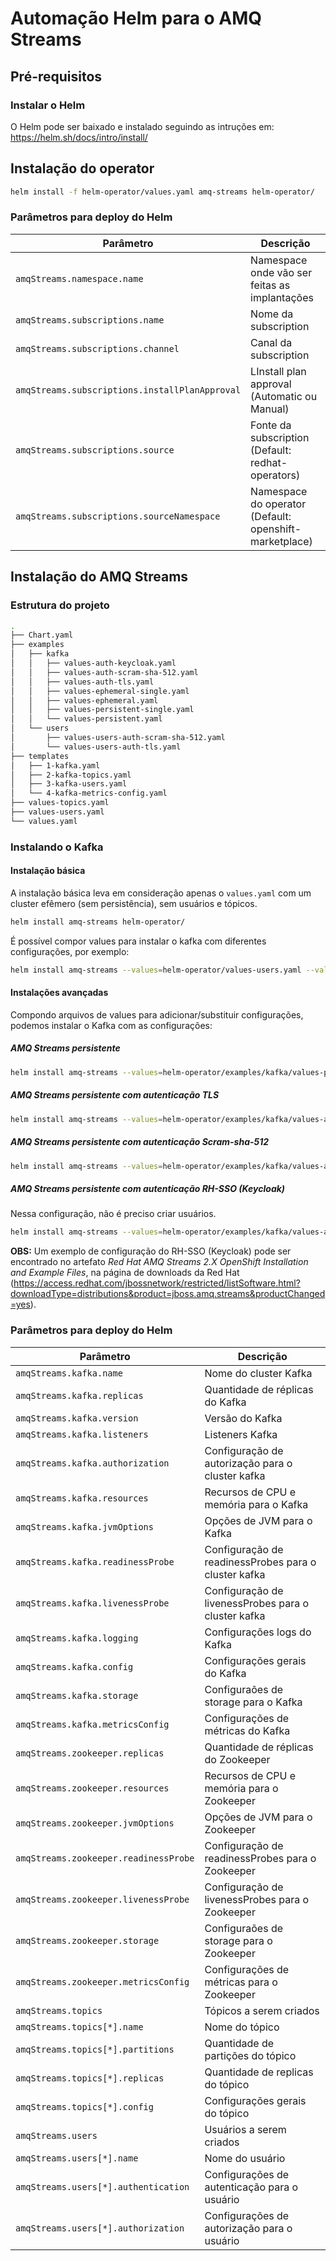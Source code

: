 # Automação Helm para o AMQ Streams

## Pré-requisitos

### Instalar o Helm

O Helm pode ser baixado e instalado seguindo as intruções em: https://helm.sh/docs/intro/install/

## Instalação do operator

```bash
helm install -f helm-operator/values.yaml amq-streams helm-operator/
```

### Parâmetros para deploy do Helm

Parâmetro                                      | Descrição
------------------------------                 | -------------------------
`amqStreams.namespace.name`                    | Namespace onde vão ser feitas as implantações
`amqStreams.subscriptions.name`                | Nome da subscription
`amqStreams.subscriptions.channel`             | Canal da subscription
`amqStreams.subscriptions.installPlanApproval` | LInstall plan approval (Automatic ou Manual)
`amqStreams.subscriptions.source`              | Fonte da subscription (Default: redhat-operators)
`amqStreams.subscriptions.sourceNamespace`     | Namespace do operator (Default: openshift-marketplace)

## Instalação do AMQ Streams


### Estrutura do projeto

```bash
.
├── Chart.yaml
├── examples
│   ├── kafka
│   │   ├── values-auth-keycloak.yaml
│   │   ├── values-auth-scram-sha-512.yaml
│   │   ├── values-auth-tls.yaml
│   │   ├── values-ephemeral-single.yaml
│   │   ├── values-ephemeral.yaml
│   │   ├── values-persistent-single.yaml
│   │   └── values-persistent.yaml
│   └── users
│       ├── values-users-auth-scram-sha-512.yaml
│       └── values-users-auth-tls.yaml
├── templates
│   ├── 1-kafka.yaml
│   ├── 2-kafka-topics.yaml
│   ├── 3-kafka-users.yaml
│   └── 4-kafka-metrics-config.yaml
├── values-topics.yaml
├── values-users.yaml
└── values.yaml
```

### Instalando o Kafka


#### Instalação básica

A instalação básica leva em consideração apenas o `values.yaml` com um cluster efêmero (sem persistência), sem usuários e tópicos.

```bash
helm install amq-streams helm-operator/
```

É possível compor values para instalar o kafka com diferentes configurações, por exemplo:

```bash
helm install amq-streams --values=helm-operator/values-users.yaml --values=helm-operator/values-topics.yaml helm-operator/
```

#### Instalações avançadas

Compondo arquivos de values para adicionar/substituir configurações, podemos instalar o Kafka com as configurações:

##### AMQ Streams persistente

```bash
helm install amq-streams --values=helm-operator/examples/kafka/values-persistent.yaml --values=helm-operator/values-users.yaml --values=helm-operator/values-topics.yaml helm-operator/
```

##### AMQ Streams persistente com autenticação TLS

```bash
helm install amq-streams --values=helm-operator/examples/kafka/values-auth-tls.yaml --values=helm-operator/examples/values-users-auth-tls.yaml --values=helm-operator/values-topics.yaml helm-operator/
```

##### AMQ Streams persistente com autenticação Scram-sha-512

```bash
helm install amq-streams --values=helm-operator/examples/kafka/values-auth-scram-sha-512.yaml --values=helm-operator/examples/values-users-auth-scram-sha-512.yaml --values=helm-operator/values-topics.yaml helm-operator/
```

##### AMQ Streams persistente com autenticação RH-SSO (Keycloak)

Nessa configuração, não é preciso criar usuários.

```bash
helm install amq-streams --values=helm-operator/examples/kafka/values-auth-keycloak.yaml --values=helm-operator/values-topics.yaml helm-operator/
```

**OBS:** Um exemplo de configuração do RH-SSO (Keycloak) pode ser encontrado no artefato *Red Hat AMQ Streams 2.X OpenShift Installation and Example Files*, na página de downloads da Red Hat (https://access.redhat.com/jbossnetwork/restricted/listSoftware.html?downloadType=distributions&product=jboss.amq.streams&productChanged=yes).

### Parâmetros para deploy do Helm

Parâmetro                             | Descrição
------------------------------        | --------------------------------------------
`amqStreams.kafka.name`               | Nome do cluster Kafka
`amqStreams.kafka.replicas`           | Quantidade de réplicas do Kafka
`amqStreams.kafka.version`            | Versão do Kafka
`amqStreams.kafka.listeners`          | Listeners Kafka
`amqStreams.kafka.authorization`      | Configuração de autorização para o cluster kafka 
`amqStreams.kafka.resources`          | Recursos de CPU e memória para o Kafka
`amqStreams.kafka.jvmOptions`         | Opções de JVM para o Kafka
`amqStreams.kafka.readinessProbe`     | Configuração de readinessProbes para o cluster kafka 
`amqStreams.kafka.livenessProbe`      | Configuração de livenessProbes para o cluster kafka 
`amqStreams.kafka.logging`            | Configurações logs do Kafka
`amqStreams.kafka.config`             | Configurações gerais do Kafka
`amqStreams.kafka.storage`            | Configuraões de storage para o Kafka
`amqStreams.kafka.metricsConfig`      | Configurações de métricas do Kafka
`amqStreams.zookeeper.replicas`       | Quantidade de réplicas do Zookeeper
`amqStreams.zookeeper.resources`      | Recursos de CPU e memória para o Zookeeper
`amqStreams.zookeeper.jvmOptions`     | Opções de JVM para o Zookeeper
`amqStreams.zookeeper.readinessProbe` | Configuração de readinessProbes para o Zookeeper
`amqStreams.zookeeper.livenessProbe`  | Configuração de livenessProbes para o Zookeeper
`amqStreams.zookeeper.storage`        | Configuraões de storage para o Zookeeper
`amqStreams.zookeeper.metricsConfig`  | Configurações de métricas para o Zookeeper
`amqStreams.topics`                   | Tópicos a serem criados
`amqStreams.topics[*].name`           | Nome do tópico
`amqStreams.topics[*].partitions`     | Quantidade de partições do tópico
`amqStreams.topics[*].replicas`       | Quantidade de replicas do tópico
`amqStreams.topics[*].config`         | Configurações gerais do tópico
`amqStreams.users`                    | Usuários a serem criados
`amqStreams.users[*].name`            | Nome do usuário
`amqStreams.users[*].authentication`  | Configurações de autenticação para o usuário
`amqStreams.users[*].authorization`   | Configurações de autorização para o usuário

